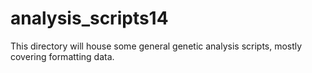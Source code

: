 analysis_scripts14
==================
This directory will house some general genetic analysis scripts, mostly covering formatting data. 
